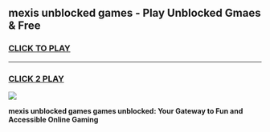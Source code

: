 
## mexis unblocked games - Play Unblocked Gmaes & Free
<h3>
<a href="https://premium.freeplayer.one?title=mexis_unblocked_games&ref=20F">CLICK TO PLAY</a></h3>
<hr>

<h3>
<a href="https://premium.freeplayer.one?title=mexis_unblocked_games&ref=20F">CLICK 2 PLAY</a>
  
</h3>

<a href="https://premium.freeplayer.one?title=mexis_unblocked_games&ref=20F/"><img src="https://clearcache.store/games.png"></a>


**mexis unblocked games games unblocked: Your Gateway to Fun and Accessible Online Gaming**
